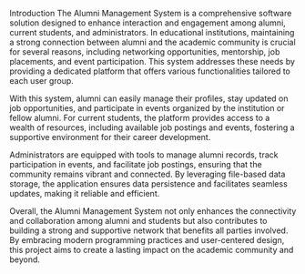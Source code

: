 
 Introduction
The Alumni Management System is a comprehensive software solution designed to enhance interaction and engagement among alumni, current students, and administrators. In educational institutions, maintaining a strong connection between alumni and the academic community is crucial for several reasons, including networking opportunities, mentorship, job placements, and event participation. This system addresses these needs by providing a dedicated platform that offers various functionalities tailored to each user group.

With this system, alumni can easily manage their profiles, stay updated on job opportunities, and participate in events organized by the institution or fellow alumni. For current students, the platform provides access to a wealth of resources, including available job postings and events, fostering a supportive environment for their career development.

Administrators are equipped with tools to manage alumni records, track participation in events, and facilitate job postings, ensuring that the community remains vibrant and connected. By leveraging file-based data storage, the application ensures data persistence and facilitates seamless updates, making it reliable and efficient.

Overall, the Alumni Management System not only enhances the connectivity and collaboration among alumni and students but also contributes to building a strong and supportive network that benefits all parties involved. By embracing modern programming practices and user-centered design, this project aims to create a lasting impact on the academic community and beyond.
